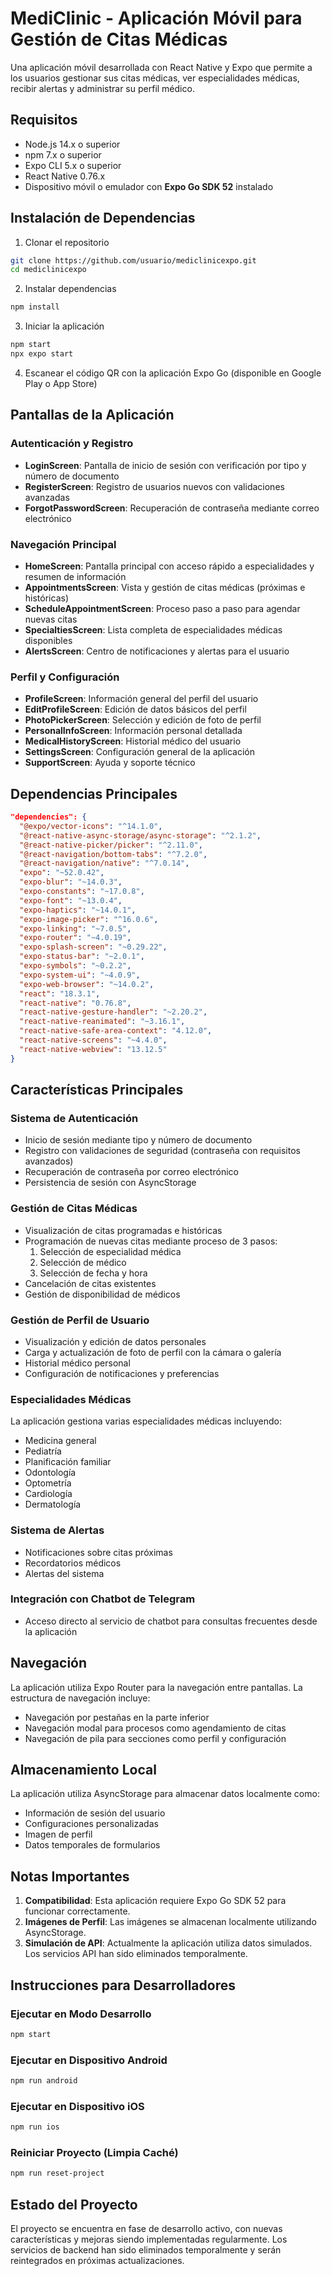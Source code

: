 # MediClinic - Aplicación Móvil para Gestión de Citas Médicas

Una aplicación móvil desarrollada con React Native y Expo que permite a los usuarios gestionar sus citas médicas, ver especialidades médicas, recibir alertas y administrar su perfil médico.

## Requisitos

- Node.js 14.x o superior
- npm 7.x o superior
- Expo CLI 5.x o superior
- React Native 0.76.x
- Dispositivo móvil o emulador con **Expo Go SDK 52** instalado

## Instalación de Dependencias

1. Clonar el repositorio
```bash
git clone https://github.com/usuario/mediclinicexpo.git
cd mediclinicexpo
```

2. Instalar dependencias
```bash
npm install
```

3. Iniciar la aplicación
```bash
npm start
npx expo start
```

4. Escanear el código QR con la aplicación Expo Go (disponible en Google Play o App Store)

## Pantallas de la Aplicación

### Autenticación y Registro
- **LoginScreen**: Pantalla de inicio de sesión con verificación por tipo y número de documento
- **RegisterScreen**: Registro de usuarios nuevos con validaciones avanzadas
- **ForgotPasswordScreen**: Recuperación de contraseña mediante correo electrónico

### Navegación Principal
- **HomeScreen**: Pantalla principal con acceso rápido a especialidades y resumen de información
- **AppointmentsScreen**: Vista y gestión de citas médicas (próximas e históricas)
- **ScheduleAppointmentScreen**: Proceso paso a paso para agendar nuevas citas
- **SpecialtiesScreen**: Lista completa de especialidades médicas disponibles
- **AlertsScreen**: Centro de notificaciones y alertas para el usuario

### Perfil y Configuración
- **ProfileScreen**: Información general del perfil del usuario
- **EditProfileScreen**: Edición de datos básicos del perfil
- **PhotoPickerScreen**: Selección y edición de foto de perfil
- **PersonalInfoScreen**: Información personal detallada
- **MedicalHistoryScreen**: Historial médico del usuario
- **SettingsScreen**: Configuración general de la aplicación
- **SupportScreen**: Ayuda y soporte técnico

## Dependencias Principales

```json
"dependencies": {
  "@expo/vector-icons": "^14.1.0",
  "@react-native-async-storage/async-storage": "^2.1.2",
  "@react-native-picker/picker": "^2.11.0",
  "@react-navigation/bottom-tabs": "^7.2.0",
  "@react-navigation/native": "^7.0.14",
  "expo": "~52.0.42",
  "expo-blur": "~14.0.3",
  "expo-constants": "~17.0.8",
  "expo-font": "~13.0.4",
  "expo-haptics": "~14.0.1",
  "expo-image-picker": "^16.0.6",
  "expo-linking": "~7.0.5",
  "expo-router": "~4.0.19",
  "expo-splash-screen": "~0.29.22",
  "expo-status-bar": "~2.0.1",
  "expo-symbols": "~0.2.2",
  "expo-system-ui": "~4.0.9",
  "expo-web-browser": "~14.0.2",
  "react": "18.3.1",
  "react-native": "0.76.8",
  "react-native-gesture-handler": "~2.20.2",
  "react-native-reanimated": "~3.16.1",
  "react-native-safe-area-context": "4.12.0",
  "react-native-screens": "~4.4.0",
  "react-native-webview": "13.12.5"
}
```

## Características Principales

### Sistema de Autenticación
- Inicio de sesión mediante tipo y número de documento
- Registro con validaciones de seguridad (contraseña con requisitos avanzados)
- Recuperación de contraseña por correo electrónico
- Persistencia de sesión con AsyncStorage

### Gestión de Citas Médicas
- Visualización de citas programadas e históricas
- Programación de nuevas citas mediante proceso de 3 pasos:
  1. Selección de especialidad médica
  2. Selección de médico
  3. Selección de fecha y hora
- Cancelación de citas existentes
- Gestión de disponibilidad de médicos

### Gestión de Perfil de Usuario
- Visualización y edición de datos personales
- Carga y actualización de foto de perfil con la cámara o galería
- Historial médico personal
- Configuración de notificaciones y preferencias

### Especialidades Médicas
La aplicación gestiona varias especialidades médicas incluyendo:
- Medicina general
- Pediatría
- Planificación familiar
- Odontología
- Optometría
- Cardiología
- Dermatología

### Sistema de Alertas
- Notificaciones sobre citas próximas
- Recordatorios médicos
- Alertas del sistema

### Integración con Chatbot de Telegram
- Acceso directo al servicio de chatbot para consultas frecuentes desde la aplicación

## Navegación

La aplicación utiliza Expo Router para la navegación entre pantallas. La estructura de navegación incluye:

- Navegación por pestañas en la parte inferior
- Navegación modal para procesos como agendamiento de citas
- Navegación de pila para secciones como perfil y configuración

## Almacenamiento Local

La aplicación utiliza AsyncStorage para almacenar datos localmente como:
- Información de sesión del usuario
- Configuraciones personalizadas
- Imagen de perfil
- Datos temporales de formularios

## Notas Importantes

1. **Compatibilidad**: Esta aplicación requiere Expo Go SDK 52 para funcionar correctamente.
2. **Imágenes de Perfil**: Las imágenes se almacenan localmente utilizando AsyncStorage.
3. **Simulación de API**: Actualmente la aplicación utiliza datos simulados. Los servicios API han sido eliminados temporalmente.

## Instrucciones para Desarrolladores

### Ejecutar en Modo Desarrollo
```bash
npm start
```

### Ejecutar en Dispositivo Android
```bash
npm run android
```

### Ejecutar en Dispositivo iOS
```bash
npm run ios
```

### Reiniciar Proyecto (Limpia Caché)
```bash
npm run reset-project
```

## Estado del Proyecto

El proyecto se encuentra en fase de desarrollo activo, con nuevas características y mejoras siendo implementadas regularmente. Los servicios de backend han sido eliminados temporalmente y serán reintegrados en próximas actualizaciones.



